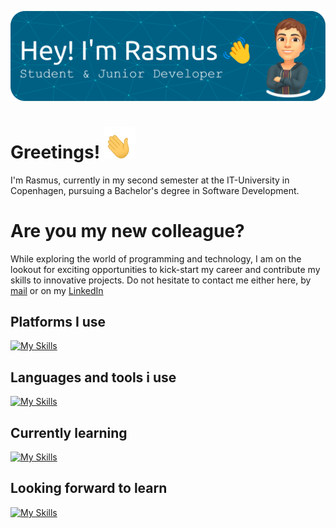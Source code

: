 ![Header](./header.png)


# Greetings! <img src="./greeting-hand.gif" alt="Greeting Hand" width="50" height="50">
I'm Rasmus, currently in my second semester at the IT-University in Copenhagen, pursuing a Bachelor's degree in Software Development.

# Are you my new colleague?
While exploring the world of programming and technology, I am on the lookout for exciting opportunities to kick-start my career and contribute my skills to innovative projects.
Do not hesitate to contact me either here, by [mail](mailto:ramus@supera.dk) or on my <a href="https://www.linkedin.com/in/rasmusachr/" target="_blank">LinkedIn</a>

## Platforms I use
[![My Skills](https://skillicons.dev/icons?i=git,github,idea,vscode,unity,wordpress,linkedin,discord)](https://skillicons.dev)

## Languages and tools i use
[![My Skills](https://skillicons.dev/icons?i=py,cs,php,html,css,bootstrap,mysql,java,gradle)](https://skillicons.dev)

## Currently learning
[![My Skills](https://skillicons.dev/icons?i=js,react,firebase)](https://skillicons.dev)

## Looking forward to learn
[![My Skills](https://skillicons.dev/icons?i=mongodb,flutter,dotnet)](https://skillicons.dev)
